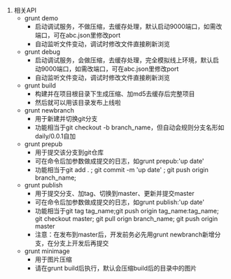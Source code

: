 1.	相关API
	*	grunt demo
		*	启动调试服务，不做压缩，去缓存处理，默认启动9000端口，如需改端口，可在abc.json里修改port
		*	自动监听文件变动，调试时修改文件直接刷新浏览
	*	grunt debug
		*	启动调试服务，会做压缩，去缓存处理，完全模拟线上环境，默认启动9000端口，如需改端口，可在abc.json里修改port
		*	自动监听文件变动，调试时修改文件直接刷新浏览
	*	grunt build
		*	构建并在项目根目录下生成压缩、加md5去缓存后完整项目
		*	然后就可以用该目录发布上线啦
	*	grunt newbranch
		*	用于新建并切换git分支
		*	功能相当于git checkout -b branch_name，但自动会规则分支名形如daily/0.0.1自加
	*	grunt prepub
		*	用于提交该分支到git仓库
		*	可在命令后加参数做成提交的日志，如grunt prepub:'up date'
		*	功能相当于git add . ; git commit -m 'up date' ; git push origin branch_name;
	*	grunt publish
		*	用于提交分支、加tag、切换到master、更新并提交master
		*	可在命令后加参数做成提交的日志，如grunt publish:'up date'
		*	功能相当于git tag tag_name;git push origin tag_name:tag_name; git checkout master; git pull orign branch_name; git push origin master
		*	注意：在发布到master后，开发前务必先用grunt newbranch新增分支，在分支上开发后再提交
    *   grunt minimage
        *   用于图片压缩
        *   请在grunt build后执行，默认会压缩build后的目录中的图片
